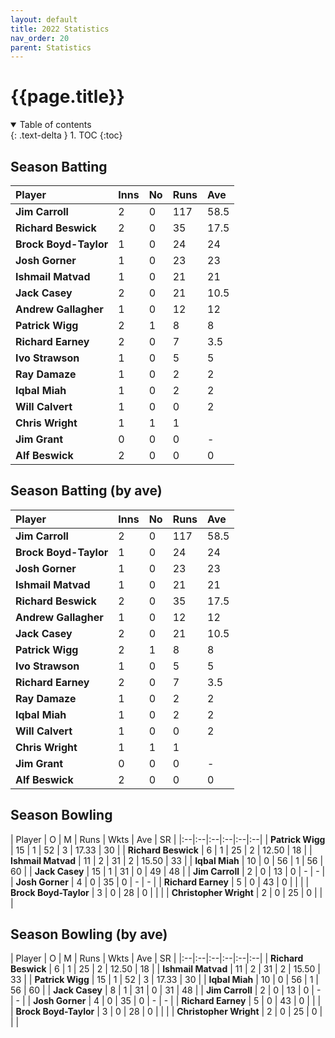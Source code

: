```yaml
---
layout: default
title: 2022 Statistics
nav_order: 20
parent: Statistics
---
```


# {{page.title}}

<details open markdown="block">
  <summary>
    Table of contents
  </summary>
  {: .text-delta }
1. TOC
{:toc}
</details>

## Season Batting

| Player | Inns | No | Runs | Ave |
|:--|:--|:--|:--|:--|
| **Jim Carroll** | 2 | 0 | 117 | 58.5 |
| **Richard Beswick** | 2 | 0 | 35 | 17.5 |
| **Brock Boyd-Taylor** | 1 | 0 | 24 | 24 |
| **Josh Gorner** | 1 | 0 | 23 | 23 |
| **Ishmail Matvad** | 1 | 0 | 21 | 21 |
| **Jack Casey** | 2 | 0 | 21 | 10.5 |
| **Andrew Gallagher** | 1 | 0 | 12 | 12 |
| **Patrick Wigg** | 2 | 1 | 8 | 8 |
| **Richard Earney** | 2 | 0 | 7 | 3.5 |
| **Ivo Strawson** | 1 | 0 | 5 | 5 |
| **Ray Damaze** | 1 | 0 | 2 | 2 |
| **Iqbal Miah** | 1 | 0 | 2 | 2 |
| **Will Calvert** | 1 | 0 | 0 | 2 |
| **Chris Wright** | 1 | 1 | 1 |  |
| **Jim Grant** | 0 | 0 | 0 | - |
| **Alf Beswick** | 2 | 0 | 0 | 0 |

## Season Batting (by ave)

| Player | Inns | No | Runs | Ave |
|:--|:--|:--|:--|:--|
| **Jim Carroll** | 2 | 0 | 117 | 58.5 |
| **Brock Boyd-Taylor** | 1 | 0 | 24 | 24 |
| **Josh Gorner** | 1 | 0 | 23 | 23 |
| **Ishmail Matvad** | 1 | 0 | 21 | 21 |
| **Richard Beswick** | 2 | 0 | 35 | 17.5 |
| **Andrew Gallagher** | 1 | 0 | 12 | 12 |
| **Jack Casey** | 2 | 0 | 21 | 10.5 |
| **Patrick Wigg** | 2 | 1 | 8 | 8 |
| **Ivo Strawson** | 1 | 0 | 5 | 5 |
| **Richard Earney** | 2 | 0 | 7 | 3.5 |
| **Ray Damaze** | 1 | 0 | 2 | 2 |
| **Iqbal Miah** | 1 | 0 | 2 | 2 |
| **Will Calvert** | 1 | 0 | 0 | 2 |
| **Chris Wright** | 1 | 1 | 1 |  |
| **Jim Grant** | 0 | 0 | 0 | - |
| **Alf Beswick** | 2 | 0 | 0 | 0 |

## Season Bowling

| Player | O | M | Runs | Wkts | Ave | SR |
|:--|:--|:--|:--|:--|:--|
| **Patrick Wigg** | 15 | 1 | 52 | 3 | 17.33 | 30 |
| **Richard Beswick** | 6 | 1 | 25 | 2 | 12.50 | 18 |
| **Ishmail Matvad** | 11 | 2 | 31 | 2 | 15.50 | 33 |
| **Iqbal Miah** | 10 | 0 | 56 | 1 | 56 | 60 |
| **Jack Casey** | 15 | 1 | 31 | 0 | 49 | 48 |
| **Jim Carroll** | 2 | 0 | 13 | 0 | - | - |
| **Josh Gorner** | 4 | 0 | 35 | 0 | - | - |
| **Richard Earney** | 5 | 0 | 43 | 0 |  |  |
| **Brock Boyd-Taylor** | 3 | 0 | 28 | 0 |  |  |
| **Christopher Wright** | 2 | 0 | 25 | 0 |  |  |

## Season Bowling (by ave)

| Player | O | M | Runs | Wkts | Ave | SR |
|:--|:--|:--|:--|:--|:--|
| **Richard Beswick** | 6 | 1 | 25 | 2 | 12.50 | 18 |
| **Ishmail Matvad** | 11 | 2 | 31 | 2 | 15.50 | 33 |
| **Patrick Wigg** | 15 | 1 | 52 | 3 | 17.33 | 30 |
| **Iqbal Miah** | 10 | 0 | 56 | 1 | 56 | 60 |
| **Jack Casey** | 8 | 1 | 31 | 0 | 31 | 48 |
| **Jim Carroll** | 2 | 0 | 13 | 0 | - | - |
| **Josh Gorner** | 4 | 0 | 35 | 0 | - | - |
| **Richard Earney** | 5 | 0 | 43 | 0 |  |  |
| **Brock Boyd-Taylor** | 3 | 0 | 28 | 0 |  |  |
| **Christopher Wright** | 2 | 0 | 25 | 0 |  |  |